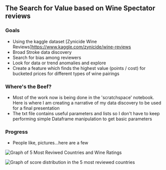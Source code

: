 ## The Search for Value based on Wine Spectator reviews

### Goals
+ Using the kaggle dataset [Zynicide Wine Reviews]https://www.kaggle.com/zynicide/wine-reviews  
+ Broad Stroke data discovery
+ Search for bias among reviewers
+ Look for data or trend anomalies and explore
+ Create a feature which finds the highest value (points / cost) for bucketed
prices for different types of wine pairings


### Where's the Beef?
+ Most of the work now is being done in the 'scratchspace' notebook.
Here is where I am creating a narrative of my data discovery to be used for a
final presentation
+ The txt file contains useful parameters and lists so I don't have to keep
performing simple Dataframe manipulation to get basic parameters


### Progress

+ People like, pictures...here are a few

![Graph of 5 Most Reviwed Countries and Wine Ratings](C:\Users\jmeis\NYC_DSA\python_project\plotly_shots\top5_countries_vs_score.png)

![Graph of score distribution in the 5 most reviewed countries](C:\Users\jmeis\NYC_DSA\python_project\plotly_shots\country_bucket_distribution.png)
